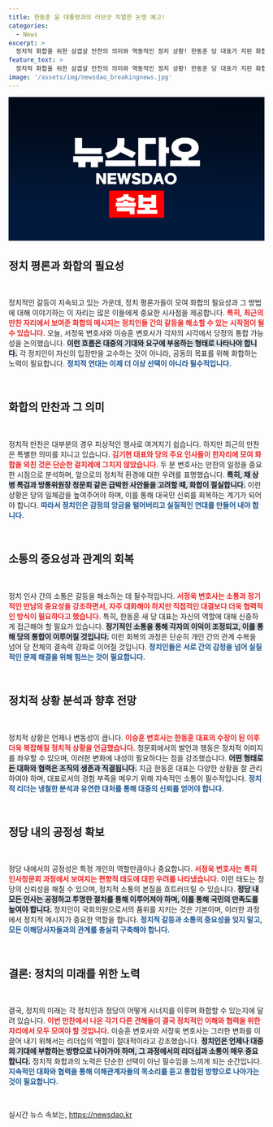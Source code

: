 ```yaml
---
title: 한동훈 윤 대통령과의 러브샷 치열한 논쟁 예고!
categories:
  - News
excerpt: >
  정치적 화합을 위한 삼겹살 만찬의 의미와 역동적인 정치 상황! 한동훈 당 대표가 지핀 화합의 불꽃, 과연 진정한 단결로 이어질까? 정치적 긴장 속에서 드러나는 국정운영의 새로운 행보에注目!
feature_text: >
  정치적 화합을 위한 삼겹살 만찬의 의미와 역동적인 정치 상황! 한동훈 당 대표가 지핀 화합의 불꽃, 과연 진정한 단결로 이어질까? 정치적 긴장 속에서 드러나는 국정운영의 새로운 행보에注目!
image: '/assets/img/newsdao_breakingnews.jpg'
---
```


<p><img src="/assets/img/newsdao_breakingnews.jpg" alt="flaretime 속보" /></p>

<h2 data-ke-size="size26">정치 평론과 화합의 필요성</h2>

<p data-ke-size="size16">&nbsp;</p>

<p>정치적인 갈등이 지속되고 있는 가운데, 정치 평론가들이 모여 화합의 필요성과 그 방법에 대해 이야기하는 이 자리는 많은 이들에게 중요한 시사점을 제공합니다. <b><span style="color: #ee2323;">특히, 최근의 만찬 자리에서 보여준 화합의 메시지는 정치인들 간의 갈등을 해소할 수 있는 시작점이 될 수 있습니다.</span></b> 오늘, 서정욱 변호사와 이승훈 변호사가 각자의 시각에서 당정의 통합 가능성을 논의했습니다. <b><span style="background-color: #21538527;">이런 흐름은 대중의 기대와 요구에 부응하는 형태로 나타나야 합니다.</span></b> 각 정치인이 자신의 입장만을 고수하는 것이 아니라, 공동의 목표를 위해 화합하는 노력이 필요합니다. <b><span style="color: #1a5490;">정치적 연대는 이제 더 이상 선택이 아니라 필수적입니다.</span></b></p>

<p data-ke-size="size16">&nbsp;</p>

<h2 data-ke-size="size26">화합의 만찬과 그 의미</h2>

<p data-ke-size="size16">&nbsp;</p>

<p>정치적 만찬은 대부분의 경우 피상적인 행사로 여겨지기 쉽습니다. 하지만 최근의 만찬은 특별한 의미를 지니고 있습니다. <b><span style="color: #ee2323;">김기현 대표와 당의 주요 인사들이 한자리에 모여 화합을 외친 것은 단순한 겉치레에 그치지 않았습니다.</span></b> 두 분 변호사는 만찬의 일정을 중요한 시점으로 분석하며, 앞으로의 정치적 환경에 대한 우려를 표명했습니다. <b><span style="background-color: #21538527;">특히, 채 상병 특검과 방통위원장 청문회 같은 급박한 사안들을 고려할 때, 화합이 절실합니다.</span></b> 이런 상황은 당의 일체감을 높여주어야 하며, 이를 통해 대국민 신뢰를 회복하는 계기가 되어야 합니다. <b><span style="color: #1a5490;">따라서 정치인은 감정의 앙금을 털어버리고 실질적인 연대를 만들어 내야 합니다.</span></b></p>

<p data-ke-size="size16">&nbsp;</p>

<h2 data-ke-size="size26">소통의 중요성과 관계의 회복</h2>

<p data-ke-size="size16">&nbsp;</p>

<p>정치 인사 간의 소통은 갈등을 해소하는 데 필수적입니다. <b><span style="color: #ee2323;">서정욱 변호사는 소통과 정기적인 만남의 중요성을 강조하면서, 자주 대화해야 하지만 직접적인 대결보다 더욱 협력적인 방식이 필요하다고 했습니다.</span></b> 특히, 한동훈 새 당 대표는 자신의 역할에 대해 신중하게 접근해야 할 필요가 있습니다. <b><span style="background-color: #21538527;">정기적인 소통을 통해 각자의 이익이 조정되고, 이를 통해 당의 통합이 이루어질 것입니다.</span></b> 이런 회복의 과정은 단순히 개인 간의 관계 수복을 넘어 당 전체의 결속력 강화로 이어질 것입니다. <b><span style="color: #1a5490;">정치인들은 서로 간의 감정을 넘어 실질적인 문제 해결을 위해 힘쓰는 것이 필요합니다.</span></b></p>

<p data-ke-size="size16">&nbsp;</p>

<h2 data-ke-size="size26">정치적 상황 분석과 향후 전망</h2>

<p data-ke-size="size16">&nbsp;</p>

<p>정치적 상황은 언제나 변동성이 큽니다. <b><span style="color: #ee2323;">이승훈 변호사는 한동훈 대표의 수장이 된 이후 더욱 복잡해질 정치적 상황을 언급했습니다.</span></b> 청문회에서의 발언과 행동은 정치적 이미지를 좌우할 수 있으며, 이러한 변화에 내성이 필요하다는 점을 강조했습니다. <b><span style="background-color: #21538527;">어떤 형태로든 대화와 협력은 조직의 생존과 직결됩니다.</span></b> 지금 한동훈 대표는 다양한 상황을 잘 관리하여야 하며, 대표로서의 경험 부족을 메우기 위해 지속적인 소통이 필수적입니다. <b><span style="color: #1a5490;">정치적 리더는 냉철한 분석과 유연한 대처를 통해 대중의 신뢰를 얻어야 합니다.</span></b></p>

<p data-ke-size="size16">&nbsp;</p>

<h2 data-ke-size="size26">정당 내의 공정성 확보</h2>

<p data-ke-size="size16">&nbsp;</p>

<p>정당 내에서의 공정성은 특정 개인의 역할만큼이나 중요합니다. <b><span style="color: #ee2323;">서정욱 변호사는 특히 인사청문회 과정에서 보여지는 편향적 태도에 대한 우려를 나타냈습니다.</span></b> 이런 태도는 정당의 신뢰성을 해칠 수 있으며, 정치적 소통의 본질을 흐트러뜨릴 수 있습니다. <b><span style="background-color: #21538527;">정당 내 모든 인사는 공정하고 투명한 절차를 통해 이루어져야 하며, 이를 통해 국민의 만족도를 높여야 합니다.</span></b> 정치인이 국회의원으로서의 품위를 지키는 것은 기본이며, 이러한 과정에서 정치적 메시지가 중요한 역할을 합니다. <b><span style="color: #1a5490;">정치적 갈등과 소통의 중요성을 잊지 말고, 모든 이해당사자들과의 관계를 충실히 구축해야 합니다.</span></b></p>

<p data-ke-size="size16">&nbsp;</p>

<h2 data-ke-size="size26">결론: 정치의 미래를 위한 노력</h2>

<p data-ke-size="size16">&nbsp;</p>

<p>결국, 정치의 미래는 각 정치인과 정당이 어떻게 시너지를 이루며 화합할 수 있는지에 달려 있습니다. <b><span style="color: #ee2323;">이번 만찬에서 나온 각기 다른 견해들이 결국 정치적인 이해와 협력을 위한 자리에서 모두 모여야 할 것입니다.</span></b> 이승훈 변호사와 서정욱 변호사는 그러한 변화를 이끌어 내기 위해서는 리더십의 역할이 절대적이라고 강조했습니다. <b><span style="background-color: #21538527;">정치인은 언제나 대중의 기대에 부합하는 방향으로 나아가야 하며, 그 과정에서의 리더십과 소통이 매우 중요합니다.</span></b> 정치적 화합과의 노력은 단순한 선택이 아닌 필수임을 느끼게 되는 순간입니다. <b><span style="color: #1a5490;">지속적인 대화와 협력을 통해 이해관계자들의 목소리를 듣고 통합된 방향으로 나아가는 것이 필요합니다.</span></b></p>

<p data-ke-size="size16">&nbsp;</p>
실시간 뉴스 속보는, <a href="https://newsdao.kr" rel="dofollow">https://newsdao.kr</a>


